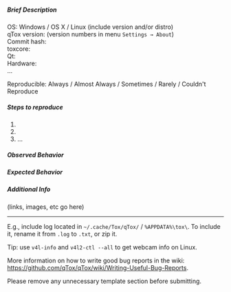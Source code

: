 ##### Brief Description

OS: Windows / OS X / Linux (include version and/or distro)  
qTox version: (version numbers in menu `Settings → About`)  
Commit hash:  
toxcore:  
Qt:  
Hardware:  
…

Reproducible: Always / Almost Always / Sometimes / Rarely / Couldn't Reproduce

##### Steps to reproduce

1. 
2. 
3. …

##### Observed Behavior


##### Expected Behavior


##### Additional Info
(links, images, etc go here)

----

E.g., include log located in `~/.cache/Tox/qTox/` / `%APPDATA%\tox\`.
To include it, rename it from `.log` to `.txt`, or zip it.

Tip: use `v4l-info` and `v4l2-ctl --all` to get webcam info on Linux.

More information on how to write good bug reports in the wiki:
https://github.com/qTox/qTox/wiki/Writing-Useful-Bug-Reports.

Please remove any unnecessary template section before submitting.
